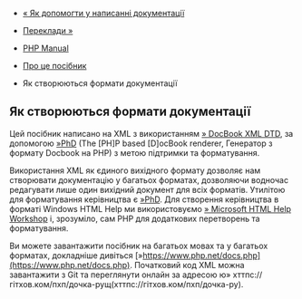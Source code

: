 - [« Як допомогти у написанні документації](about.howtohelp.md)
- [Переклади »](about.translations.md)

- [PHP Manual](index.md)
- [Про це посібник](about.md)
- Як створюються формати документації

## Як створюються формати документації

Цей посібник написано на XML з використанням [» DocBook XML
DTD](http://www.oasis-open.org/docbook/xml/), за допомогою
[»PhD](https://wiki.php.net/doc/phd/) (The [PH\]P based \[D\]ocBook
renderer, Генератор з формату Docbook на PHP) з метою підтримки та
форматування.

Використання XML як єдиного вихідного формату дозволяє
нам створювати документацію у багатьох форматах, дозволяючи водночас
редагувати лише один вихідний документ для всіх форматів. Утилітою
для форматування керівництва є
[»PhD](https://wiki.php.net/doc/phd/). Для створення керівництва в
форматі Windows HTML Help ми використовуємо [» Microsoft HTML Help
Workshop](http://msdn.microsoft.com/library/en-us/htmlhelp/html/vsconhh1start.asp)
і, зрозуміло, сам PHP для додаткових перетворень та
форматування.

Ви можете завантажити посібник на багатьох мовах та у багатьох форматах,
докладніше дивіться
[»https://www.php.net/docs.php](https://www.php.net/docs.php). Початковий
код XML можна завантажити з Git та переглянути онлайн за адресою
ю» хттпс://гітхов.ком/пхп/дочка-рущ(хттпс://гітхов.ком/пхп/дочка-ру).
